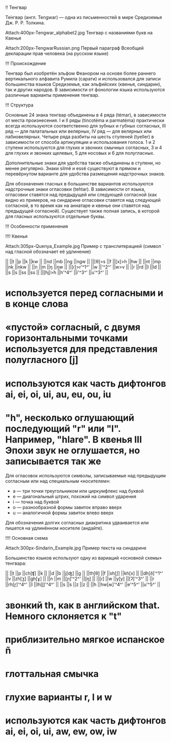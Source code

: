 !! Тенгвар

Те́нгвар (англ. Tengwar) — одна из письменностей в мире Средиземья Дж. Р. Р. Толкина.

Attach:400px-Tengwar_alphabet2.jpg 
Тенгвар с названиями букв на Квенья

Attach:200px-TengwarRussian.png
Первый параграф Всеобщей декларации прав человека (на русском языке)

!!! Происхождение

Тенгвар был изобретён эльфом Феанором на основе более раннего вертикального алфавита Румила (сарати) и использовался для записи большинства языков Средиземья, как эльфийских (квенья, синдарин), так и других народов. В зависимости от фонологии языка используются различные варианты применения тенгвар.

!!! Структура

Основные 24 знака тенгвар объединены в 4 ряда (témar), в зависимости от места произнесения. I и II ряды (tincotéma и parmatéma) практически всегда используются соответственно для зубных и губных согласных, III ряд — для палатальных или велярных, IV ряд — для велярных или лабиовелярных. Четыре ряда разбиты на шесть ступеней (tyeller) в зависимости от способа артикуляции и использования голоса. 1 и 2 ступени используются для глухих и звонких смычных согласных, 3 и 4 для глухих и звонких щелевых, 5 для носовых и 6 для полугласных.

Дополнительные знаки для удобства также объединены в ступени, но менее регулярно. Знаки silmë и essë существуют в прямом и перевёрнутом варианте для удобства размещения надстрочных знаков.

Для обозначения гласных в большинстве вариантов используются надстрочные знаки огласовки (tehtar). В зависимости от языка, огласовки ставятся над предыдущей или следующей согласной (как видно из примеров, на синдарине огласовки ставятся над следующей согласной, в то время как на аннатаре и квенье они ставятся над предыдущей согласной). Существует также полная запись, в которой для гласных используются отдельные буквы.

!!! Особенности применения

!!!! Квенья

Attach:305px-Quenya_Example.jpg
Пример с транслитерацией (символ  ́  над гласной обозначает её удлинение)

||
||t						||p			||k			||kw			||
||nd					||mb			||ng			||ngw		||
||[θ]>s				||f				||[x]>h		||hw			||
||nt					||mp			||nk			||nkw		||
||n					||m			||ŋ			||ŋw			||
||[ɾ]>r'^1^'	||w			||'^2^'	||w>v		||
||r						||rd			||l				||ld			||
||s					||s			||ss			||ss			||
||[hj]>h			||h'^4^'	||i'^3^'	||u'^3^'	||

# используется перед согласными и в конце слова
# «пустой» согласный, с двумя горизонтальными точками используется для представления полугласного [j]
# используются как часть дифтонгов ai, ei, oi, ui, au, eu, ou, iu
# "h", несколько оглушающий последующий "r" или "l". Например, "hlare". В квенья III Эпохи звук не оглушается, но записывается так же

Для огласовок используются символы, записываемые над предыдущим согласным или над специальным «носителем»:

* a — три точки треугольником или циркумфлекс над буквой
* e — диагональный штрих, похожий на символ ударения
* i — точка над буквой
* o — разнообразной формы завиток вправо вверх
* u — аналогичной формы завиток влево вверх

Для обозначения долгих согласных диакритика удваивается или пишется на удлинённом носителе (андайте).

!!!! Основная схема

 Attach:300px-Sindarin_Example.jpg 
Пример текста на синдарине

Большинство языков используют одну из вариаций «основной схемы» тенгвара:

||
||t						||p					||ch[ʧ]			||k				||
||d					||b					||j[ʤ]			||g				||
||th[θ]				||f						||sh[ʃ]			||kh[x]			||
||dh[ð]'^1^'	||v					||zh[ʒ]			||gh[ɣ]			||
||n					||m					||[ɲ]'^2^'	||[ŋ]				||
||[ɾ]					||w					||у[у]			||[ʔ]'^3^'	||
||r						||rh[r̥]'^4^'		||l					||lh[l̥]'^4^'	||
||s					||s					||z				||z				||
||h					||hw[ʍ]'^4^'	||e'^5^'		||u'^5^'		||

# звонкий th, как в английском that. Немного склоняется к "t"
# приблизительно мягкое испанское ñ
# глоттальная смычка
# глухие варианты r, l и w
# используются как часть дифтонгов ai, ei, oi, ui, aw, ew, ow, iw